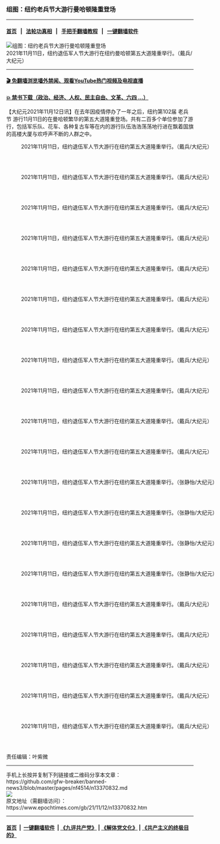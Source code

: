 ### 组图：纽约老兵节大游行曼哈顿隆重登场
------------------------

#### [首页](https://github.com/gfw-breaker/banned-news3/blob/master/README.md) &nbsp;&nbsp;|&nbsp;&nbsp; [法轮功真相](https://github.com/begood0513/basic/blob/master/README.md)  &nbsp;&nbsp;|&nbsp;&nbsp; [手把手翻墙教程](https://github.com/gfw-breaker/guides/wiki)  &nbsp;&nbsp;|&nbsp;&nbsp; [一键翻墙软件](https://github.com/gfw-breaker/nogfw/blob/master/README.md)  



<div><img alt="组图：纽约老兵节大游行曼哈顿隆重登场" class="attachment-djy_600_400 size-djy_600_400 wp-post-image" src="https://i.epochtimes.com/assets/uploads/2021/11/id13370837-2111111959011973-600x400.jpg"/>
<div class="caption">
 2021年11月11日，纽约退伍军人节大游行在纽约曼哈顿第五大道隆重举行。（戴兵/大纪元）
</div></div><hr/>

#### [ 🎬  免翻墙浏览墙外禁闻、观看YouTube热门视频及电视直播](https://github.com/gfw-breaker/HelloWorld)

#### [ 💥  禁书下载（政治、经济、人权、民主自由、文革、六四 ...）](https://github.com/gfw-breaker/books/blob/master/README.md)

<div><p>
 【大纪元2021年11月12日讯】在去年因疫情停办了一年之后，纽约第102届
 <ok href="https://www.epochtimes.com/gb/tag/%e8%80%81%e5%85%b5%e7%af%80.html">
  老兵节
 </ok>
 游行11月11日的在曼哈顿繁华的第五大道隆重登场。共有二百多个单位参加了游行，包括军乐队、花车、各种复古车等在内的游行队伍浩浩荡荡地行进在飘着国旗的高楼大厦与欢呼声不断的人群之中。
</p>
<figure aria-describedby="caption-attachment-13370833" class="wp-caption aligncenter" id="attachment_13370833" style="width: 600px">
 <ok href="https://i.epochtimes.com/assets/uploads/2021/11/id13370833-2111111958381973.jpg" target="_blank">
  <img alt="" class="size-large wp-image-13370833" src="https://i.epochtimes.com/assets/uploads/2021/11/id13370833-2111111958381973-600x400.jpg" title=""/>
 </ok>
 <br/><figcaption class="wp-caption-text" id="caption-attachment-13370833">
  2021年11月11日，纽约退伍军人节大游行在纽约第五大道隆重举行。（戴兵/大纪元）
 </figcaption><br/>
</figure><br/>
<figure aria-describedby="caption-attachment-13370838" class="wp-caption aligncenter" id="attachment_13370838" style="width: 600px">
 <ok href="https://i.epochtimes.com/assets/uploads/2021/11/id13370838-2111111958231973.jpg" target="_blank">
  <img alt="" class="size-large wp-image-13370838" src="https://i.epochtimes.com/assets/uploads/2021/11/id13370838-2111111958231973-600x400.jpg" title=""/>
 </ok>
 <br/><figcaption class="wp-caption-text" id="caption-attachment-13370838">
  2021年11月11日，纽约退伍军人节大游行在纽约第五大道隆重举行。（戴兵/大纪元）
 </figcaption><br/>
</figure><br/>
<figure aria-describedby="caption-attachment-13370839" class="wp-caption aligncenter" id="attachment_13370839" style="width: 600px">
 <ok href="https://i.epochtimes.com/assets/uploads/2021/11/id13370839-2111111958511973.jpg" target="_blank">
  <img alt="" class="size-large wp-image-13370839" src="https://i.epochtimes.com/assets/uploads/2021/11/id13370839-2111111958511973-600x400.jpg" title=""/>
 </ok>
 <br/><figcaption class="wp-caption-text" id="caption-attachment-13370839">
  2021年11月11日，纽约退伍军人节大游行在纽约第五大道隆重举行。（戴兵/大纪元）
 </figcaption><br/>
</figure><br/>
<figure aria-describedby="caption-attachment-13370840" class="wp-caption aligncenter" id="attachment_13370840" style="width: 600px">
 <ok href="https://i.epochtimes.com/assets/uploads/2021/11/id13370840-2111111958281973.jpg" target="_blank">
  <img alt="" class="size-large wp-image-13370840" src="https://i.epochtimes.com/assets/uploads/2021/11/id13370840-2111111958281973-600x400.jpg" title=""/>
 </ok>
 <br/><figcaption class="wp-caption-text" id="caption-attachment-13370840">
  2021年11月11日，纽约退伍军人节大游行在纽约第五大道隆重举行。（戴兵/大纪元）
 </figcaption><br/>
</figure><br/>
<figure aria-describedby="caption-attachment-13370841" class="wp-caption aligncenter" id="attachment_13370841" style="width: 600px">
 <ok href="https://i.epochtimes.com/assets/uploads/2021/11/id13370841-2111111958561973.jpg" target="_blank">
  <img alt="" class="size-large wp-image-13370841" src="https://i.epochtimes.com/assets/uploads/2021/11/id13370841-2111111958561973-600x400.jpg" title=""/>
 </ok>
 <br/><figcaption class="wp-caption-text" id="caption-attachment-13370841">
  2021年11月11日，纽约退伍军人节大游行在纽约第五大道隆重举行。（戴兵/大纪元）
 </figcaption><br/>
</figure><br/>
<figure aria-describedby="caption-attachment-13370848" class="wp-caption aligncenter" id="attachment_13370848" style="width: 600px">
 <ok href="https://i.epochtimes.com/assets/uploads/2021/11/id13370848-2111111958201973.jpg" target="_blank">
  <img alt="" class="size-large wp-image-13370848" src="https://i.epochtimes.com/assets/uploads/2021/11/id13370848-2111111958201973-600x400.jpg" title=""/>
 </ok>
 <br/><figcaption class="wp-caption-text" id="caption-attachment-13370848">
  2021年11月11日，纽约退伍军人节大游行在纽约第五大道隆重举行。（戴兵/大纪元）
 </figcaption><br/>
</figure><br/>
<figure aria-describedby="caption-attachment-13370878" class="wp-caption aligncenter" id="attachment_13370878" style="width: 600px">
 <ok href="https://i.epochtimes.com/assets/uploads/2021/11/id13370878-2111111958331973.jpg" target="_blank">
  <img alt="" class="size-large wp-image-13370878" src="https://i.epochtimes.com/assets/uploads/2021/11/id13370878-2111111958331973-600x400.jpg" title=""/>
 </ok>
 <br/><figcaption class="wp-caption-text" id="caption-attachment-13370878">
  2021年11月11日，纽约退伍军人节大游行在纽约第五大道隆重举行。（戴兵/大纪元）
 </figcaption><br/>
</figure><br/>
<figure aria-describedby="caption-attachment-13370853" class="wp-caption aligncenter" id="attachment_13370853" style="width: 600px">
 <ok href="https://i.epochtimes.com/assets/uploads/2021/11/id13370853-2111111959111973.jpg" target="_blank">
  <img alt="" class="size-large wp-image-13370853" src="https://i.epochtimes.com/assets/uploads/2021/11/id13370853-2111111959111973-600x400.jpg" title=""/>
 </ok>
 <br/><figcaption class="wp-caption-text" id="caption-attachment-13370853">
  2021年11月11日，纽约退伍军人节大游行在纽约第五大道隆重举行。（戴兵/大纪元）
 </figcaption><br/>
</figure><br/>
<figure aria-describedby="caption-attachment-13370854" class="wp-caption aligncenter" id="attachment_13370854" style="width: 600px">
 <ok href="https://i.epochtimes.com/assets/uploads/2021/11/id13370854-2111111959191973.jpg" target="_blank">
  <img alt="" class="size-large wp-image-13370854" src="https://i.epochtimes.com/assets/uploads/2021/11/id13370854-2111111959191973-600x400.jpg" title=""/>
 </ok>
 <br/><figcaption class="wp-caption-text" id="caption-attachment-13370854">
  2021年11月11日，纽约退伍军人节大游行在纽约第五大道隆重举行。（戴兵/大纪元）
 </figcaption><br/>
</figure><br/>
<figure aria-describedby="caption-attachment-13370856" class="wp-caption aligncenter" id="attachment_13370856" style="width: 600px">
 <ok href="https://i.epochtimes.com/assets/uploads/2021/11/id13370856-2111111959091973.jpg" target="_blank">
  <img alt="" class="size-large wp-image-13370856" src="https://i.epochtimes.com/assets/uploads/2021/11/id13370856-2111111959091973-600x400.jpg" title=""/>
 </ok>
 <br/><figcaption class="wp-caption-text" id="caption-attachment-13370856">
  2021年11月11日，纽约退伍军人节大游行在纽约第五大道隆重举行。（戴兵/大纪元）
 </figcaption><br/>
</figure><br/>
<figure aria-describedby="caption-attachment-13370857" class="wp-caption aligncenter" id="attachment_13370857" style="width: 600px">
 <ok href="https://i.epochtimes.com/assets/uploads/2021/11/id13370857-2111111958181973.jpg" target="_blank">
  <img alt="" class="size-large wp-image-13370857" src="https://i.epochtimes.com/assets/uploads/2021/11/id13370857-2111111958181973-600x400.jpg" title=""/>
 </ok>
 <br/><figcaption class="wp-caption-text" id="caption-attachment-13370857">
  2021年11月11日，纽约退伍军人节大游行在纽约第五大道隆重举行。（戴兵/大纪元）
 </figcaption><br/>
</figure><br/>
<figure aria-describedby="caption-attachment-13370859" class="wp-caption aligncenter" id="attachment_13370859" style="width: 600px">
 <ok href="https://i.epochtimes.com/assets/uploads/2021/11/id13370859-211111195305100731.jpg" target="_blank">
  <img alt="" class="size-large wp-image-13370859" src="https://i.epochtimes.com/assets/uploads/2021/11/id13370859-211111195305100731-600x400.jpg" title=""/>
 </ok>
 <br/><figcaption class="wp-caption-text" id="caption-attachment-13370859">
  2021年11月11日，纽约退伍军人节大游行在纽约第五大道隆重举行。（张静怡/大纪元）
 </figcaption><br/>
</figure><br/>
<figure aria-describedby="caption-attachment-13370860" class="wp-caption aligncenter" id="attachment_13370860" style="width: 600px">
 <ok href="https://i.epochtimes.com/assets/uploads/2021/11/id13370860-211111195301100731.jpg" target="_blank">
  <img alt="" class="size-large wp-image-13370860" src="https://i.epochtimes.com/assets/uploads/2021/11/id13370860-211111195301100731-600x400.jpg" title=""/>
 </ok>
 <br/><figcaption class="wp-caption-text" id="caption-attachment-13370860">
  2021年11月11日，纽约退伍军人节大游行在纽约第五大道隆重举行。（张静怡/大纪元）
 </figcaption><br/>
</figure><br/>
<figure aria-describedby="caption-attachment-13370861" class="wp-caption aligncenter" id="attachment_13370861" style="width: 600px">
 <ok href="https://i.epochtimes.com/assets/uploads/2021/11/id13370861-211111195319100731.jpg" target="_blank">
  <img alt="" class="size-large wp-image-13370861" src="https://i.epochtimes.com/assets/uploads/2021/11/id13370861-211111195319100731-600x400.jpg" title=""/>
 </ok>
 <br/><figcaption class="wp-caption-text" id="caption-attachment-13370861">
  2021年11月11日，纽约退伍军人节大游行在纽约第五大道隆重举行。（张静怡/大纪元）
 </figcaption><br/>
</figure><br/>
<figure aria-describedby="caption-attachment-13370863" class="wp-caption aligncenter" id="attachment_13370863" style="width: 600px">
 <ok href="https://i.epochtimes.com/assets/uploads/2021/11/id13370863-211111195312100731.jpg" target="_blank">
  <img alt="" class="size-large wp-image-13370863" src="https://i.epochtimes.com/assets/uploads/2021/11/id13370863-211111195312100731-600x400.jpg" title=""/>
 </ok>
 <br/><figcaption class="wp-caption-text" id="caption-attachment-13370863">
  2021年11月11日，纽约退伍军人节大游行在纽约第五大道隆重举行。（张静怡/大纪元）
 </figcaption><br/>
</figure><br/>
<figure aria-describedby="caption-attachment-13370855" class="wp-caption aligncenter" id="attachment_13370855" style="width: 600px">
 <ok href="https://i.epochtimes.com/assets/uploads/2021/11/id13370855-2111111958591973.jpg" target="_blank">
  <img alt="" class="size-large wp-image-13370855" src="https://i.epochtimes.com/assets/uploads/2021/11/id13370855-2111111958591973-600x400.jpg" title=""/>
 </ok>
 <br/><figcaption class="wp-caption-text" id="caption-attachment-13370855">
  2021年11月11日，纽约退伍军人节大游行在纽约第五大道隆重举行。（戴兵/大纪元）
 </figcaption><br/>
</figure><br/>
<figure aria-describedby="caption-attachment-13370879" class="wp-caption aligncenter" id="attachment_13370879" style="width: 600px">
 <ok href="https://i.epochtimes.com/assets/uploads/2021/11/id13370879-2111111959061973.jpg" target="_blank">
  <img alt="" class="size-large wp-image-13370879" src="https://i.epochtimes.com/assets/uploads/2021/11/id13370879-2111111959061973-600x400.jpg" title=""/>
 </ok>
 <br/><figcaption class="wp-caption-text" id="caption-attachment-13370879">
  2021年11月11日，纽约退伍军人节大游行在纽约第五大道隆重举行。（戴兵/大纪元）
 </figcaption><br/>
</figure><br/>
<figure aria-describedby="caption-attachment-13370846" class="wp-caption aligncenter" id="attachment_13370846" style="width: 600px">
 <ok href="https://i.epochtimes.com/assets/uploads/2021/11/id13370846-2111111958311973.jpg" target="_blank">
  <img alt="" class="size-large wp-image-13370846" src="https://i.epochtimes.com/assets/uploads/2021/11/id13370846-2111111958311973-600x400.jpg" title=""/>
 </ok>
 <br/><figcaption class="wp-caption-text" id="caption-attachment-13370846">
  2021年11月11日，纽约退伍军人节大游行在纽约第五大道隆重举行。（戴兵/大纪元）
 </figcaption><br/>
</figure><br/>
<figure aria-describedby="caption-attachment-13370865" class="wp-caption aligncenter" id="attachment_13370865" style="width: 600px">
 <ok href="https://i.epochtimes.com/assets/uploads/2021/11/id13370865-2111111959041973.jpg" target="_blank">
  <img alt="" class="size-large wp-image-13370865" src="https://i.epochtimes.com/assets/uploads/2021/11/id13370865-2111111959041973-600x400.jpg" title=""/>
 </ok>
 <br/><figcaption class="wp-caption-text" id="caption-attachment-13370865">
  2021年11月11日，纽约退伍军人节大游行在纽约第五大道隆重举行。（戴兵/大纪元）
 </figcaption><br/>
</figure><br/>
<figure aria-describedby="caption-attachment-13370851" class="wp-caption aligncenter" id="attachment_13370851" style="width: 600px">
 <ok href="https://i.epochtimes.com/assets/uploads/2021/11/id13370851-2111111958411973.jpg" target="_blank">
  <img alt="" class="size-large wp-image-13370851" src="https://i.epochtimes.com/assets/uploads/2021/11/id13370851-2111111958411973-600x400.jpg" title=""/>
 </ok>
 <br/><figcaption class="wp-caption-text" id="caption-attachment-13370851">
  2021年11月11日，纽约退伍军人节大游行在纽约第五大道隆重举行。（戴兵/大纪元）
 </figcaption><br/>
</figure><br/>
<p>
 责任编辑：叶紫微
</p>
</div>
<hr/>
手机上长按并复制下列链接或二维码分享本文章：<br/>
https://github.com/gfw-breaker/banned-news3/blob/master/pages/nf4514/n13370832.md <br/>
<a href='https://github.com/gfw-breaker/banned-news3/blob/master/pages/nf4514/n13370832.md'><img src='https://github.com/gfw-breaker/banned-news3/blob/master/pages/nf4514/n13370832.md.png'/></a> <br/>
原文地址（需翻墙访问）：https://www.epochtimes.com/gb/21/11/12/n13370832.htm


------------------------
#### [首页](https://github.com/gfw-breaker/banned-news3/blob/master/README.md) &nbsp;|&nbsp; [一键翻墙软件](https://github.com/gfw-breaker/nogfw/blob/master/README.md) &nbsp;| [《九评共产党》](https://github.com/gfw-breaker/9ping.md/blob/master/README.md#九评之一评共产党是什么) | [《解体党文化》](https://github.com/gfw-breaker/jtdwh.md/blob/master/README.md) | [《共产主义的终极目的》](https://github.com/gfw-breaker/gczydzjmd.md/blob/master/README.md)


<img src='http://gfw-breaker.win/banned-news3/pages/nf4514/n13370832.md' width='0px' height='0px'/>
